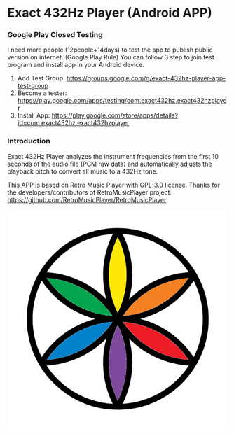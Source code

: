 # Exact 432Hz Player (Android APP)

### Google Play Closed Testing
I need more people (12people+14days) to test the app to publish public version on internet. (Google Play Rule) You can follow 3 step to join test program and install app in your
Android device.
1. Add Test Group: https://groups.google.com/g/exact-432hz-player-app-test-group
2. Become a tester: https://play.google.com/apps/testing/com.exact432hz.exact432hzplayer
3. Install App: https://play.google.com/store/apps/details?id=com.exact432hz.exact432hzplayer


### Introduction
Exact 432Hz Player analyzes the instrument frequencies from the first 10 seconds of the audio file (PCM raw data) and automatically adjusts the playback pitch to convert all music to a 432Hz tone.

This APP is based on Retro Music Player with GPL-3.0 license. Thanks for the developers/contributors of RetroMusicPlayer project.
https://github.com/RetroMusicPlayer/RetroMusicPlayer

![APP LOGO](Exact432Hz.png)

